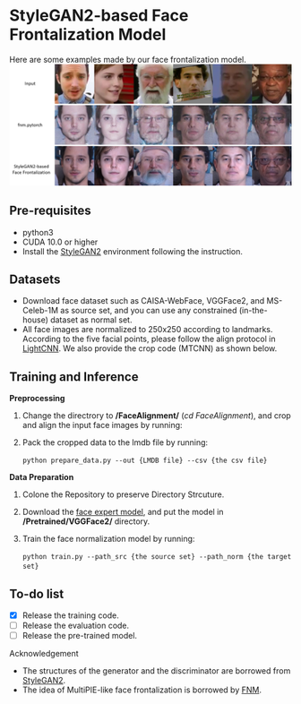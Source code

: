 
# StyleGAN2-based Face Frontalization Model

Here are some examples made by our face frontalization model.
![Alt text](imgs/Samples.png)



Pre-requisites
-- 
- python3
- CUDA 10.0 or higher
- Install the [StyleGAN2](https://github.com/rosinality/stylegan2-pytorch) environment following the instruction.

Datasets
--
- Download face dataset such as CAISA-WebFace, VGGFace2, and MS-Celeb-1M as source set, and you can use any constrained (in-the-house) dataset as normal set.
- All face images are normalized to 250x250 according to landmarks. According to the five facial points, please follow the align protocol in [LightCNN](https://github.com/AlfredXiangWu/LightCNN). We also provide the crop code (MTCNN) as shown below.

Training and Inference 
--

**Preprocessing**

1. Change the directrory to **/FaceAlignment/** (*cd FaceAlignment*), and crop and align the input face images by running:
2. Pack the cropped data to the lmdb file by running:

    ```python prepare_data.py --out {LMDB file} --csv {the csv file}```

**Data Preparation**
1. Colone the Repository to preserve Directory Strcuture. 
2. Download the [face expert model](https://drive.google.com/drive/folders/1V7oMdPm2gmoBXKLsHrlzD0Gx2yAyk8qZ?usp=sharing), and put the model in **/Pretrained/VGGFace2/** directory. 
3. Train the face normalization model by running:

    ```python train.py --path_src {the source set} --path_norm {the target set}```


To-do list
--
- [x] Release the training code. 
- [ ] Release the evaluation code.
- [ ] Release the pre-trained model.

Acknowledgement
- The structures of the generator and the discriminator are borrowed from [StyleGAN2]().
- The idea of MultiPIE-like face frontalization is borrowed by [FNM]().

